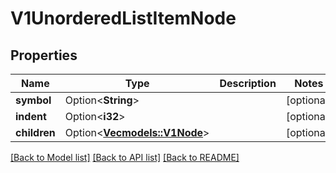 # V1UnorderedListItemNode

## Properties

Name | Type | Description | Notes
------------ | ------------- | ------------- | -------------
**symbol** | Option<**String**> |  | [optional]
**indent** | Option<**i32**> |  | [optional]
**children** | Option<[**Vec<models::V1Node>**](v1Node.md)> |  | [optional]

[[Back to Model list]](../README.md#documentation-for-models) [[Back to API list]](../README.md#documentation-for-api-endpoints) [[Back to README]](../README.md)



